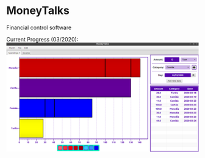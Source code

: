 # MoneyTalks
Financial control software

Current Progress (03/2020):
![Image 1](https://github.com/eduardorcury/MoneyTalks/blob/master/MoneyTalks/MoneyTalks1.png)
